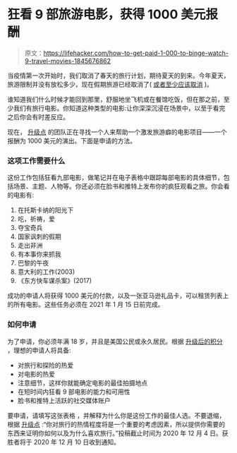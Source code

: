 # 狂看 9 部旅游电影，获得 1000 美元报酬

> 原文：<https://lifehacker.com/how-to-get-paid-1-000-to-binge-watch-9-travel-movies-1845676862>

当疫情第一次开始时，我们取消了春天的旅行计划，期待夏天的到来。今年夏天，旅游限制并没有放松多少，现在假期旅游已经取消了( [或者至少应该取消](https://lifehacker.com/its-time-to-cancel-your-thanksgiving-travel-plans-1845659175) )。



谁知道我们什么时候才能回到那里，舒服地坐飞机或在餐馆吃饭，但在那之前，至少我们有旅行电影。你知道这种类型的电影:让你深深沉浸在场景中，以至于看完之后你会有时差反应。

现在， [升级点](https://t.yesware.com/tt/2077070a137908d1523b52af119db597d1c92dd9/9ad3ccb43490931a9748efc82e78f56e/f792322165195b30163af6d1e804d88d/upgradedpoints.com/get-paid-to-watch-wanderlust-movies/) 的团队正在寻找一个人来帮助一个激发旅游癖的电影项目——一个报酬为 1000 美元的演出。下面是申请的方法。

### 这项工作需要什么

这份工作包括狂看九部电影，做笔记并在电子表格中跟踪每部电影的具体细节，包括场景、主题、人物等。你还必须在脸书和推特上发布你的疯狂观看之旅。你会看的电影有:

1.  在托斯卡纳的阳光下
2.  吃，祈祷，爱
3.  夺宝奇兵
4.  国家讽刺的假期
5.  走出非洲
6.  有本事你来抓我
7.  巴黎的午夜
8.  意大利的工作(2003)
9.  《东方快车谋杀案》(2017)

成功的申请人将获得 1000 美元的付款，以及一张亚马逊礼品卡，可以租赁列表上的所有电影。这些任务必须在 2021 年 1 月 15 日前完成。

### 如何申请

为了申请，你必须年满 18 岁，并且是美国公民或永久居民。根据 [升级后的积分](https://upgradedpoints.com/get-paid-to-watch-wanderlust-movies/) ，理想的申请人将具备:

*   对旅行和探险的热爱
*   对电影的热爱
*   注意细节，这样你就能确定电影的最佳拍摄地点
*   在短时间内狂看 9 部电影的能力和可用性
*   脸书和推特上活跃的社交媒体账户

要申请，请填写这张表格 ，并解释为什么你是这份工作的最佳人选。不要退缩，根据 [升级点](https://upgradedpoints.com/get-paid-to-watch-wanderlust-movies/) :“你对旅行的热情程度将是一个重要的考虑因素，所以提供你需要的东西来证明你如何以及为什么喜欢旅行。”投稿截止时间为 2020 年 12 月 4 日。获胜者将于 2020 年 12 月 10 日收到通知。
